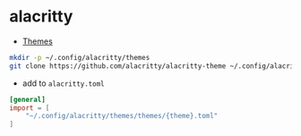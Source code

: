 # alacritty

- [Themes](https://github.com/alacritty/alacritty-theme)

```bash
mkdir -p ~/.config/alacritty/themes
git clone https://github.com/alacritty/alacritty-theme ~/.config/alacritty/themes
```

- add to `alacritty.toml`

```toml
[general]
import = [
    "~/.config/alacritty/themes/themes/{theme}.toml"
]
```

